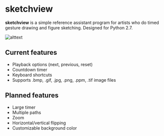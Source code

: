 # sketchview

**sketchview** is a simple reference assistant program for artists who do timed gesture drawing and figure sketching. Designed for Python 2.7.

![alttext](https://i.imgur.com/kuV2m2d.png)

## Current features
* Playback options (next, previous, reset)
* Countdown timer
* Keyboard shortcuts
* Supports .bmp, .gif, .jpg, .png, .ppm, .tif image files

## Planned features
* Large timer
* Multiple paths
* Zoom
* Horizontal/vertical flipping
* Customizable background color
